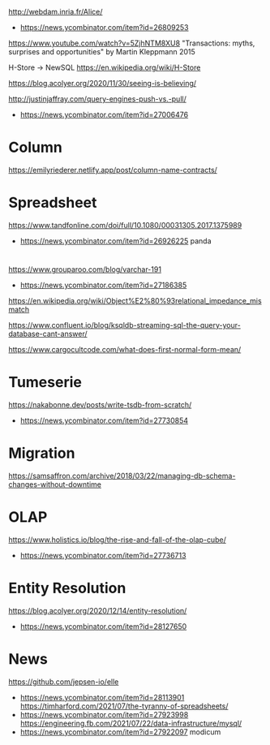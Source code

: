 http://webdam.inria.fr/Alice/
* https://news.ycombinator.com/item?id=26809253

https://www.youtube.com/watch?v=5ZjhNTM8XU8 "Transactions: myths, surprises and opportunities" by Martin Kleppmann 2015


H-Store -> NewSQL
https://en.wikipedia.org/wiki/H-Store


https://blog.acolyer.org/2020/11/30/seeing-is-believing/

http://justinjaffray.com/query-engines-push-vs.-pull/
* https://news.ycombinator.com/item?id=27006476

# Column
https://emilyriederer.netlify.app/post/column-name-contracts/

# Spreadsheet
https://www.tandfonline.com/doi/full/10.1080/00031305.2017.1375989
* https://news.ycombinator.com/item?id=26926225 panda


#
https://www.grouparoo.com/blog/varchar-191
* https://news.ycombinator.com/item?id=27186385

https://en.wikipedia.org/wiki/Object%E2%80%93relational_impedance_mismatch

https://www.confluent.io/blog/ksqldb-streaming-sql-the-query-your-database-cant-answer/

https://www.cargocultcode.com/what-does-first-normal-form-mean/

# Tumeserie
https://nakabonne.dev/posts/write-tsdb-from-scratch/
* https://news.ycombinator.com/item?id=27730854

# Migration
https://samsaffron.com/archive/2018/03/22/managing-db-schema-changes-without-downtime

# OLAP
https://www.holistics.io/blog/the-rise-and-fall-of-the-olap-cube/
* https://news.ycombinator.com/item?id=27736713

# Entity Resolution
https://blog.acolyer.org/2020/12/14/entity-resolution/
* https://news.ycombinator.com/item?id=28127650

# News
https://github.com/jepsen-io/elle
* https://news.ycombinator.com/item?id=28113901
https://timharford.com/2021/07/the-tyranny-of-spreadsheets/
* https://news.ycombinator.com/item?id=27923998
https://engineering.fb.com/2021/07/22/data-infrastructure/mysql/
* https://news.ycombinator.com/item?id=27922097 modicum